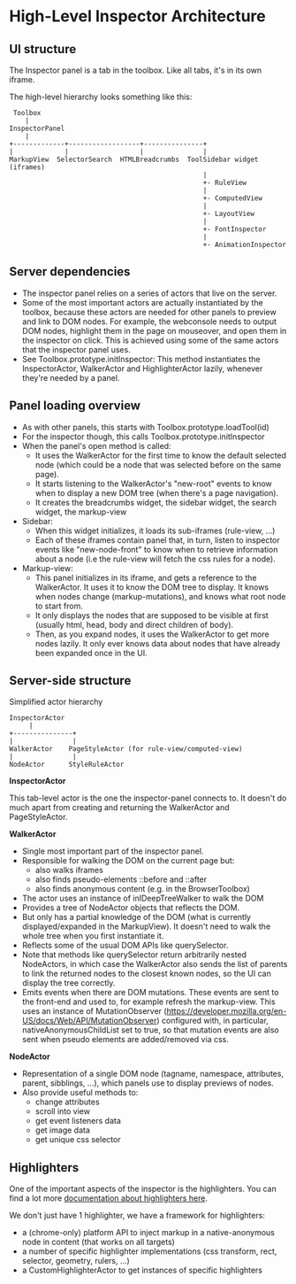 # High-Level Inspector Architecture

## UI structure
The Inspector panel is a tab in the toolbox. Like all tabs, it's in its own iframe.

The high-level hierarchy looks something like this:

     Toolbox
        |
    InspectorPanel
        |
    +-------------+------------------+---------------+
    |             |                  |               |
    MarkupView  SelectorSearch  HTMLBreadcrumbs  ToolSidebar widget (iframes)
                                                     |
                                                     +- RuleView
                                                     |
                                                     +- ComputedView
                                                     |
                                                     +- LayoutView
                                                     |
                                                     +- FontInspector
                                                     |
                                                     +- AnimationInspector

## Server dependencies
- The inspector panel relies on a series of actors that live on the server.
- Some of the most important actors are actually instantiated by the toolbox, because these actors are needed for other panels to preview and link to DOM nodes. For example, the webconsole needs to output DOM nodes, highlight them in the page on mouseover, and open them in the inspector on click. This is achieved using some of the same actors that the inspector panel uses.
- See Toolbox.prototype.initInspector: This method instantiates the InspectorActor, WalkerActor and HighlighterActor lazily, whenever they're needed by a panel.

## Panel loading overview
- As with other panels, this starts with Toolbox.prototype.loadTool(id)
- For the inspector though, this calls Toolbox.prototype.initInspector
- When the panel's open method is called:
  - It uses the WalkerActor for the first time to know the default selected node (which could be a node that was selected before on the same page).
  - It starts listening to the WalkerActor's "new-root" events to know when to display a new DOM tree (when there's a page navigation).
  - It creates the breadcrumbs widget, the sidebar widget, the search widget, the markup-view
- Sidebar:
  - When this widget initializes, it loads its sub-iframes (rule-view, ...)
  - Each of these iframes contain panel that, in turn, listen to inspector events like "new-node-front" to know when to retrieve information about a node (i.e the rule-view will fetch the css rules for a node).
- Markup-view:
  - This panel initializes in its iframe, and gets a reference to the WalkerActor. It uses it to know the DOM tree to display. It knows when nodes change (markup-mutations), and knows what root node to start from.
  - It only displays the nodes that are supposed to be visible at first (usually html, head, body and direct children of body).
  - Then, as you expand nodes, it uses the WalkerActor to get more nodes lazily. It only ever knows data about nodes that have already been expanded once in the UI.

## Server-side structure
Simplified actor hierarchy

    InspectorActor
         |
    +---------------+
    |               |
    WalkerActor    PageStyleActor (for rule-view/computed-view)
    |               |
    NodeActor      StyleRuleActor

__InspectorActor__

This tab-level actor is the one the inspector-panel connects to. It doesn't do much apart from creating and returning the WalkerActor and PageStyleActor.

__WalkerActor__

- Single most important part of the inspector panel.
- Responsible for walking the DOM on the current page but:
  - also walks iframes
  - also finds pseudo-elements ::before and ::after
  - also finds anonymous content (e.g. in the BrowserToolbox)
- The actor uses an instance of inIDeepTreeWalker to walk the DOM
- Provides a tree of NodeActor objects that reflects the DOM.
- But only has a partial knowledge of the DOM (what is currently displayed/expanded in the MarkupView). It doesn't need to walk the whole tree when you first instantiate it.
- Reflects some of the usual DOM APIs like querySelector.
- Note that methods like querySelector return arbitrarily nested NodeActors, in which case the WalkerActor also sends the list of parents to link the returned nodes to the closest known nodes, so the UI can display the tree correctly.
- Emits events when there are DOM mutations. These events are sent to the front-end and used to, for example refresh the markup-view. This uses an instance of MutationObserver (https://developer.mozilla.org/en-US/docs/Web/API/MutationObserver) configured with, in particular, nativeAnonymousChildList set to true, so that mutation events are also sent when pseudo elements are added/removed via css.

__NodeActor__

- Representation of a single DOM node (tagname, namespace, attributes, parent, sibblings, ...), which panels use to display previews of nodes.
- Also provide useful methods to:
  - change attributes
  - scroll into view
  - get event listeners data
  - get image data
  - get unique css selector

## Highlighters

One of the important aspects of the inspector is the highlighters.
You can find a lot more [documentation about highlighters here](highlighters.md).

We don't just have 1 highlighter, we have a framework for highlighters:
- a (chrome-only) platform API to inject markup in a native-anonymous node in content (that works on all targets)
- a number of specific highlighter implementations (css transform, rect, selector, geometry, rulers, ...)
- a CustomHighlighterActor to get instances of specific highlighters
